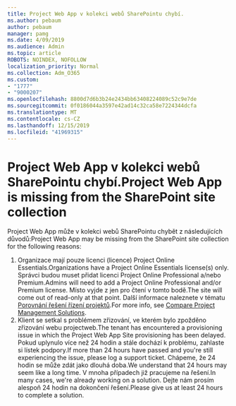```yaml
---
title: Project Web App v kolekci webů SharePointu chybí.
ms.author: pebaum
author: pebaum
manager: pamg
ms.date: 4/09/2019
ms.audience: Admin
ms.topic: article
ROBOTS: NOINDEX, NOFOLLOW
localization_priority: Normal
ms.collection: Adm_O365
ms.custom:
- "1777"
- "9000207"
ms.openlocfilehash: 8800d7d6b3b24e2434bb63408224089c52c9e7de
ms.sourcegitcommit: 0f0186044a3597e42ad14c32ca58e7224344dcfa
ms.translationtype: MT
ms.contentlocale: cs-CZ
ms.lasthandoff: 12/15/2019
ms.locfileid: "41969315"
---
```

# <a name="project-web-app-is-missing-from-the-sharepoint-site-collection"></a><span data-ttu-id="aac92-102">Project Web App v kolekci webů SharePointu chybí.</span><span class="sxs-lookup"><span data-stu-id="aac92-102">Project Web App is missing from the SharePoint site collection</span></span>

<span data-ttu-id="aac92-103">Project Web App může v kolekci webů SharePointu chybět z následujících důvodů:</span><span class="sxs-lookup"><span data-stu-id="aac92-103">Project Web App may be missing from the SharePoint site collection for the following reasons:</span></span>

1. <span data-ttu-id="aac92-104">Organizace mají pouze licenci (licence) Project Online Essentials.</span><span class="sxs-lookup"><span data-stu-id="aac92-104">Organizations have a Project Online Essentials license(s) only.</span></span> <span data-ttu-id="aac92-105">Správci budou muset přidat licenci Project Online Professional a/nebo Premium.</span><span class="sxs-lookup"><span data-stu-id="aac92-105">Admins will need to add a Project Online Professional and/or Premium license.</span></span> <span data-ttu-id="aac92-106">Místo vyjde z jen pro čtení v tomto bodě.</span><span class="sxs-lookup"><span data-stu-id="aac92-106">The site will come out of read-only at that point.</span></span> <span data-ttu-id="aac92-107">Další informace naleznete v tématu [Porovnání řešení řízení projektů](https://products.office.com/project/compare-microsoft-project-management-software?tab=1).</span><span class="sxs-lookup"><span data-stu-id="aac92-107">For more info, see [Compare Project Management Solutions](https://products.office.com/project/compare-microsoft-project-management-software?tab=1).</span></span>
2. <span data-ttu-id="aac92-108">Klient se setkal s problémem zřizování, ve kterém bylo zpožděno zřizování webu projectweb.</span><span class="sxs-lookup"><span data-stu-id="aac92-108">The tenant has encountered a provisioning issue in which the Project Web App Site provisioning has been delayed.</span></span> <span data-ttu-id="aac92-109">Pokud uplynulo více než 24 hodin a stále dochází k problému, zahlaste si lístek podpory.</span><span class="sxs-lookup"><span data-stu-id="aac92-109">If more than 24 hours have passed and you're still experiencing the issue, please log a support ticket.</span></span> <span data-ttu-id="aac92-110">Chápeme, že 24 hodin se může zdát jako dlouhá doba.</span><span class="sxs-lookup"><span data-stu-id="aac92-110">We understand that 24 hours may seem like a long time.</span></span> <span data-ttu-id="aac92-111">V mnoha případech již pracujeme na řešení.</span><span class="sxs-lookup"><span data-stu-id="aac92-111">In many cases, we're already working on a solution.</span></span> <span data-ttu-id="aac92-112">Dejte nám prosím alespoň 24 hodin na dokončení řešení.</span><span class="sxs-lookup"><span data-stu-id="aac92-112">Please give us at least 24 hours to complete a solution.</span></span>
